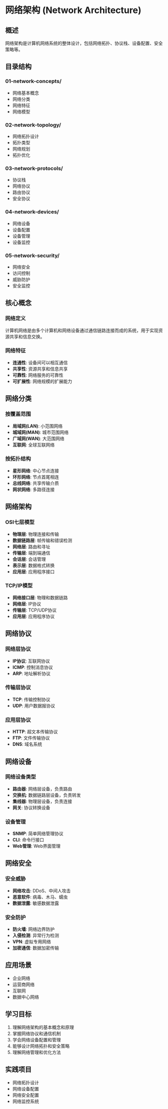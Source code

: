 # 网络架构 (Network Architecture)

## 概述

网络架构是计算机网络系统的整体设计，包括网络拓扑、协议栈、设备配置、安全策略等。

## 目录结构

### 01-network-concepts/

- 网络基本概念
- 网络分类
- 网络特征
- 网络模型

### 02-network-topology/

- 网络拓扑设计
- 拓扑类型
- 网络规划
- 拓扑优化

### 03-network-protocols/

- 协议栈
- 网络协议
- 路由协议
- 安全协议

### 04-network-devices/

- 网络设备
- 设备配置
- 设备管理
- 设备监控

### 05-network-security/

- 网络安全
- 访问控制
- 威胁防护
- 安全监控

## 核心概念

### 网络定义

计算机网络是由多个计算机和网络设备通过通信链路连接而成的系统，用于实现资源共享和信息交换。

### 网络特征

- **连通性**: 设备间可以相互通信
- **共享性**: 资源共享和信息共享
- **可靠性**: 网络服务的可靠性
- **可扩展性**: 网络规模的扩展能力

## 网络分类

### 按覆盖范围

- **局域网(LAN)**: 小范围网络
- **城域网(MAN)**: 城市范围网络
- **广域网(WAN)**: 大范围网络
- **互联网**: 全球互联网络

### 按拓扑结构

- **星形网络**: 中心节点连接
- **环形网络**: 节点首尾相连
- **总线网络**: 共享传输介质
- **网状网络**: 多路径连接

## 网络架构

### OSI七层模型

- **物理层**: 物理连接和传输
- **数据链路层**: 帧传输和错误检测
- **网络层**: 路由和寻址
- **传输层**: 端到端通信
- **会话层**: 会话管理
- **表示层**: 数据格式转换
- **应用层**: 应用程序接口

### TCP/IP模型

- **网络接口层**: 物理和数据链路
- **网络层**: IP协议
- **传输层**: TCP/UDP协议
- **应用层**: 应用程序协议

## 网络协议

### 网络层协议

- **IP协议**: 互联网协议
- **ICMP**: 控制消息协议
- **ARP**: 地址解析协议

### 传输层协议

- **TCP**: 传输控制协议
- **UDP**: 用户数据报协议

### 应用层协议

- **HTTP**: 超文本传输协议
- **FTP**: 文件传输协议
- **DNS**: 域名系统

## 网络设备

### 网络设备类型

- **路由器**: 网络层设备，负责路由
- **交换机**: 数据链路层设备，负责转发
- **集线器**: 物理层设备，负责连接
- **网关**: 协议转换设备

### 设备管理

- **SNMP**: 简单网络管理协议
- **CLI**: 命令行接口
- **Web管理**: Web界面管理

## 网络安全

### 安全威胁

- **网络攻击**: DDoS、中间人攻击
- **恶意软件**: 病毒、木马、蠕虫
- **数据泄露**: 敏感数据泄露

### 安全防护

- **防火墙**: 网络边界防护
- **入侵检测**: 异常行为检测
- **VPN**: 虚拟专用网络
- **加密通信**: 数据加密传输

## 应用场景

- 企业网络
- 运营商网络
- 互联网
- 数据中心网络

## 学习目标

1. 理解网络架构的基本概念和原理
2. 掌握网络协议和通信机制
3. 学会网络设备配置和管理
4. 能够设计网络拓扑和安全策略
5. 理解网络管理和优化方法

## 实践项目

- 网络拓扑设计
- 网络设备配置
- 网络安全配置
- 网络监控系统
